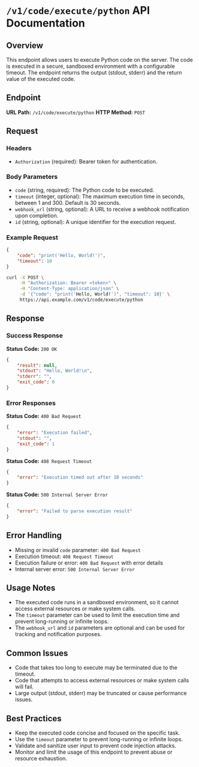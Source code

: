 # `/v1/code/execute/python` API Documentation

## Overview
This endpoint allows users to execute Python code on the server. The code is executed in a secure, sandboxed environment with a configurable timeout. The endpoint returns the output (stdout, stderr) and the return value of the executed code.

## Endpoint
**URL Path:** `/v1/code/execute/python`
**HTTP Method:** `POST`

## Request

### Headers
- `Authorization` (required): Bearer token for authentication.

### Body Parameters
- `code` (string, required): The Python code to be executed.
- `timeout` (integer, optional): The maximum execution time in seconds, between 1 and 300. Default is 30 seconds.
- `webhook_url` (string, optional): A URL to receive a webhook notification upon completion.
- `id` (string, optional): A unique identifier for the execution request.

### Example Request

```json
{
    "code": "print('Hello, World!')",
    "timeout": 10
}
```

```bash
curl -X POST \
     -H "Authorization: Bearer <token>" \
     -H "Content-Type: application/json" \
     -d '{"code": "print('Hello, World!')", "timeout": 10}' \
     https://api.example.com/v1/code/execute/python
```

## Response

### Success Response
**Status Code:** `200 OK`

```json
{
    "result": null,
    "stdout": "Hello, World!\n",
    "stderr": "",
    "exit_code": 0
}
```

### Error Responses
**Status Code:** `400 Bad Request`

```json
{
    "error": "Execution failed",
    "stdout": "",
    "exit_code": 1
}
```

**Status Code:** `408 Request Timeout`

```json
{
    "error": "Execution timed out after 10 seconds"
}
```

**Status Code:** `500 Internal Server Error`

```json
{
    "error": "Failed to parse execution result"
}
```

## Error Handling
- Missing or invalid `code` parameter: `400 Bad Request`
- Execution timeout: `408 Request Timeout`
- Execution failure or error: `400 Bad Request` with error details
- Internal server error: `500 Internal Server Error`

## Usage Notes
- The executed code runs in a sandboxed environment, so it cannot access external resources or make system calls.
- The `timeout` parameter can be used to limit the execution time and prevent long-running or infinite loops.
- The `webhook_url` and `id` parameters are optional and can be used for tracking and notification purposes.

## Common Issues
- Code that takes too long to execute may be terminated due to the timeout.
- Code that attempts to access external resources or make system calls will fail.
- Large output (stdout, stderr) may be truncated or cause performance issues.

## Best Practices
- Keep the executed code concise and focused on the specific task.
- Use the `timeout` parameter to prevent long-running or infinite loops.
- Validate and sanitize user input to prevent code injection attacks.
- Monitor and limit the usage of this endpoint to prevent abuse or resource exhaustion.